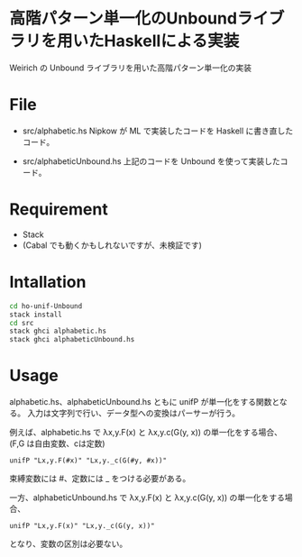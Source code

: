 # 高階パターン単一化のUnboundライブラリを用いたHaskellによる実装

Weirich の Unbound ライブラリを用いた高階パターン単一化の実装

# File
* src/alphabetic.hs
Nipkow が ML で実装したコードを Haskell に書き直したコード。

* src/alphabeticUnbound.hs
上記のコードを Unbound を使って実装したコード。

# Requirement
* Stack
* (Cabal でも動くかもしれないですが、未検証です)

# Intallation
```bash
cd ho-unif-Unbound
stack install
cd src
stack ghci alphabetic.hs
stack ghci alphabeticUnbound.hs
```
# Usage
alphabetic.hs、alphabeticUnbound.hs ともに unifP が単一化をする関数となる。
入力は文字列で行い、データ型への変換はパーサーが行う。

例えば、alphabetic.hs で λx,y.F(x) と λx,y.c(G(y, x)) の単一化をする場合、
(F,G は自由変数、cは定数)
```ghci
unifP "Lx,y.F(#x)" "Lx,y._c(G(#y, #x))"
```
束縛変数には #、定数には _ をつける必要がある。

一方、alphabeticUnbound.hs で λx,y.F(x) と λx,y.c(G(y, x)) の単一化をする場合、
```ghci
unifP "Lx,y.F(x)" "Lx,y._c(G(y, x))"
```
となり、変数の区別は必要ない。

